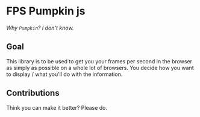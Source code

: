 # FPS Pumpkin js

*Why `Pumpkin`? I don't know.*

## Goal

This library is to be used to get you your frames per second in the browser as simply as possible on a whole lot of browsers. You decide how you want to display / what you'll do with the information.

## Contributions

Think you can make it better? Please do.